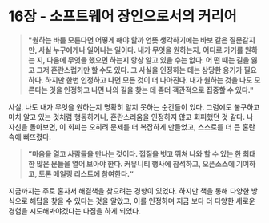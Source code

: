 # 16장 - 소프트웨어 장인으로서의 커리어

> **"원하는 바를 모른다면 어떻게 해야 할까 언뜻 생각하기에는 바보 같은 질문같지만, 사실 누구에게나 일어나는 일이다. 내가 무엇을 원하는지, 어디로 가기를 원하는 지, 다음에 무엇을 했으면 하는지 항상 알고 있을 수는 없다. 어 떤 때는 길을 잃고 그저 혼란스럽기만 할 수도 있다. 그 사실을 인정하는 데는 상당한 용기가 필요하다. 하지만 한번 인정하고 나면 모든 것이 더 나아진다. 내가 원하는 것을 나도 모른다는 것을 인정하고 나면 나의 길을 찾는 데 좀더 객관적으로 집중할 수 있다."**

사실, 나도 내가 무엇을 원하는지 명확히 알지 못하는 순간들이 있다. 그럼에도 불구하고 마치 알고 있는 것처럼 행동하거나, 혼란스러움을 인정하지 않고 회피했던 것 같다. 나 자신을 돌아보면, 이 회피는 오히려 문제를 더 복잡하게 만들었고, 스스로를 더 큰 혼란 속에 빠뜨렸다.

> **”마음을 열고 사람들을 만나는 것이다.
껍질을 벗고 뛰쳐 나와 할 수 있는 한 최대한 많은 문들을 열어 보아야 한다. 커뮤니티 행사에 참석하고, 오픈소스에 기여하고, 토론 메일링 리스트에 참여한다.“**

지금까지는 주로 혼자서 해결책을 찾으려는 경향이 있었다. 하지만 책을 통해 다양한 방식으로 해답을 찾을 수 있다는 것을 알았고, 이를 인정하며 지금 보다 더 다양한 새로운 경험을 시도해봐야겠다는 다짐을 하게 되었다.
